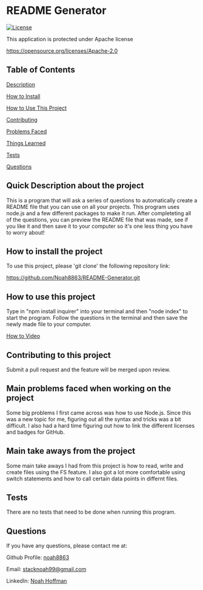 

  # README Generator 


  [![License](https://img.shields.io/badge/License-Apache_2.0-blue.svg)](https://opensource.org/licenses/Apache-2.0)

  This application is protected under Apache license

  https://opensource.org/licenses/Apache-2.0 


  ## Table of Contents
  [Description](#quick-description-about-the-project)

  [How to Install](#how-to-install-the-project)

  [How to Use This Project](#how-to-use-this-project)

  [Contributing](#contributing-to-this-project)

  [Problems Faced](#main-problems-faced-when-working-on-the-project)

  [Things Learned](#main-take-aways-from-the-project)

  [Tests](#tests)

  [Questions](#questions)


  ## Quick Description about the project 

  This is a program that will ask  a series of questions to automatically create a README file that you can use on all your projects.  This program uses node.js and a few different packages to make it run. After completeting all of the questions, you can preview the README file that was made, see if you like it and then save it to your computer so it's one less thing you have to worry about! 

  ## How to install the project 

  To use this project, please 'git clone' the following repository link: 

  ​https://github.com/Noah8863/README-Generator.git 

  ## How to use this project 

  ​Type in "npm install inquirer" into your terminal and then "node index" to start the program. Follow the questions in the terminal and then save the newly made file to your computer. 
  
  [How to Video](https://drive.google.com/file/d/1YVVRmgkb6rsM4ZMtRwy9U-CNd1bTBkUU/view)

  ## Contributing to this project
  Submit a pull request and the feature will be merged upon review.  

  ## Main problems faced when working on the project 
 
  Some big problems I first came across was how to use Node.js. Since this was a new topic for me, figuring out all the syntax and tricks was a bit difficult. I also had a hard time figuring out how to link the different licenses and badges for GitHub.  

  ## Main take aways from the project 

  Some main take aways I had from this project is how to read, write and create files using the FS feature. I also got a lot more comfortable using switch statements and how to call certain data points in differnt files. 

  ## Tests 

  There are no tests that need to be done when running this program. 

  ## Questions 

  If you have any questions, please contact me at: 
 
  Github Profile: [noah8863](https://github.com/noah8863)  

  Email: stacknoah99@gmail.com 

  LinkedIn: [Noah Hoffman](https://www.linkedin.com/in/noah-hoffman-9975a7121/)
